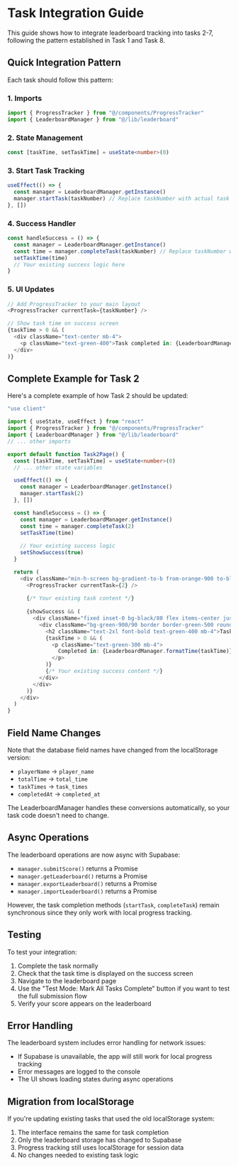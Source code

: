 # Task Integration Guide

This guide shows how to integrate leaderboard tracking into tasks 2-7, following the pattern established in Task 1 and Task 8.

## Quick Integration Pattern

Each task should follow this pattern:

### 1. Imports
```typescript
import { ProgressTracker } from "@/components/ProgressTracker"
import { LeaderboardManager } from "@/lib/leaderboard"
```

### 2. State Management
```typescript
const [taskTime, setTaskTime] = useState<number>(0)
```

### 3. Start Task Tracking
```typescript
useEffect(() => {
  const manager = LeaderboardManager.getInstance()
  manager.startTask(taskNumber) // Replace taskNumber with actual task number (2-7)
}, [])
```

### 4. Success Handler
```typescript
const handleSuccess = () => {
  const manager = LeaderboardManager.getInstance()
  const time = manager.completeTask(taskNumber) // Replace taskNumber with actual task number
  setTaskTime(time)
  // Your existing success logic here
}
```

### 5. UI Updates
```typescript
// Add ProgressTracker to your main layout
<ProgressTracker currentTask={taskNumber} />

// Show task time on success screen
{taskTime > 0 && (
  <div className="text-center mb-4">
    <p className="text-green-400">Task completed in: {LeaderboardManager.formatTime(taskTime)}</p>
  </div>
)}
```

## Complete Example for Task 2

Here's a complete example of how Task 2 should be updated:

```typescript
"use client"

import { useState, useEffect } from "react"
import { ProgressTracker } from "@/components/ProgressTracker"
import { LeaderboardManager } from "@/lib/leaderboard"
// ... other imports

export default function Task2Page() {
  const [taskTime, setTaskTime] = useState<number>(0)
  // ... other state variables

  useEffect(() => {
    const manager = LeaderboardManager.getInstance()
    manager.startTask(2)
  }, [])

  const handleSuccess = () => {
    const manager = LeaderboardManager.getInstance()
    const time = manager.completeTask(2)
    setTaskTime(time)
    
    // Your existing success logic
    setShowSuccess(true)
  }

  return (
    <div className="min-h-screen bg-gradient-to-b from-orange-900 to-black text-white p-4">
      <ProgressTracker currentTask={2} />
      
      {/* Your existing task content */}
      
      {showSuccess && (
        <div className="fixed inset-0 bg-black/80 flex items-center justify-center z-50">
          <div className="bg-green-900/90 border border-green-500 rounded-lg p-8 text-center max-w-md mx-4">
            <h2 className="text-2xl font-bold text-green-400 mb-4">Task 2 Complete!</h2>
            {taskTime > 0 && (
              <p className="text-green-300 mb-4">
                Completed in: {LeaderboardManager.formatTime(taskTime)}
              </p>
            )}
            {/* Your existing success content */}
          </div>
        </div>
      )}
    </div>
  )
}
```

## Field Name Changes

Note that the database field names have changed from the localStorage version:

- `playerName` → `player_name`
- `totalTime` → `total_time`
- `taskTimes` → `task_times`
- `completedAt` → `completed_at`

The LeaderboardManager handles these conversions automatically, so your task code doesn't need to change.

## Async Operations

The leaderboard operations are now async with Supabase:

- `manager.submitScore()` returns a Promise
- `manager.getLeaderboard()` returns a Promise
- `manager.exportLeaderboard()` returns a Promise
- `manager.importLeaderboard()` returns a Promise

However, the task completion methods (`startTask`, `completeTask`) remain synchronous since they only work with local progress tracking.

## Testing

To test your integration:

1. Complete the task normally
2. Check that the task time is displayed on the success screen
3. Navigate to the leaderboard page
4. Use the "Test Mode: Mark All Tasks Complete" button if you want to test the full submission flow
5. Verify your score appears on the leaderboard

## Error Handling

The leaderboard system includes error handling for network issues:

- If Supabase is unavailable, the app will still work for local progress tracking
- Error messages are logged to the console
- The UI shows loading states during async operations

## Migration from localStorage

If you're updating existing tasks that used the old localStorage system:

1. The interface remains the same for task completion
2. Only the leaderboard storage has changed to Supabase
3. Progress tracking still uses localStorage for session data
4. No changes needed to existing task logic
